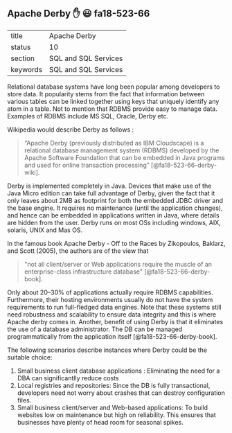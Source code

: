 ## Apache Derby   :hand:   :smiley:   fa18-523-66


|          |                      |
| -------- | -------------------- |
| title    | Apache Derby         | 
| status   | 10                   |
| section  | SQL and SQL Services |
| keywords | SQL and SQL Services |

 
Relational database systems have long been popular among developers to store data. It popularity stems from the fact that information between various tables can be linked together using keys that uniquely identify any atom in a table. Not to mention that RDBMS provide easy to manage data. Examples of RDBMS include MS SQL, Oracle, Derby etc.

Wikipedia would describe Derby as follows :
>“Apache Derby (previously distributed as IBM Cloudscape) is a relational database management system (RDBMS) developed by the Apache Software Foundation that can be embedded in Java programs and used for online transaction processing” [@fa18-523-66-derby-wiki].

Derby is implemented completely in Java. Devices that make use of the Java Micro edition can take full advantage of Derby, given the fact that it only leaves about 2MB as footprint for both the embedded JDBC driver and the base engine. It requires no maintenance (until the application changes), and hence can be embedded in applications written in Java, where details are hidden from the user. Derby runs on most OSs including windows, AIX, solaris, UNIX and Mas OS.

In the famous book Apache Derby - Off to the Races by  Zikopoulos, Baklarz, and Scott (2005), the authors are of the view that
>"not all client/server or Web applications require the muscle of an enterprise-class infrastructure database"  [@fa18-523-66-derby-book].

Only about 20–30% of applications actually require RDBMS capabilities. Furthermore, their hosting environments usually do not have the system requirements to run full-fledged data engines. Note that these systems still need robustness and scalability  to ensure data integrity and this is where Apache derby comes in. Another, benefit of using Derby is that it eliminates the use of a database administrator. The DB can be managed programmatically from the application itself [@fa18-523-66-derby-book].

The following scenarios describe instances where Derby could be the suitable choice:

1. Small business client database applications : Eliminating the need for a DBA can significantlly reduce costs
2. Local registries and repositories: Since the DB is fully transactional, developers need not worry about crashes that can destroy
configuration files.
3. Small business client/server and Web-based applications:  To build websites low on maintenance but high on reliability. This ensures that businesses have plenty of head room for seasonal spikes. 



